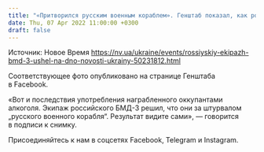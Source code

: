 ```yaml
---
title: "«Притворился русским военным кораблем». Генштаб показал, как российский экипаж БМД-3 ушел на дно"
date: Thu, 07 Apr 2022 11:00:00 +0300
draft: false
---
```

Источник: Новое Время https://nv.ua/ukraine/events/rossiyskiy-ekipazh-bmd-3-ushel-na-dno-novosti-ukrainy-50231812.html


Соответствующее фото опубликовано на странице Генштаба в Facebook.

«Вот и последствия употребления награбленного оккупантами алкоголя. Экипаж российского БМД-3 решил, что они за штурвалом „русского военного корабля“. Результат видите сами», — говорится в подписи к снимку.

Присоединяйтесь к нам в соцсетях Facebook, Telegram и Instagram.
